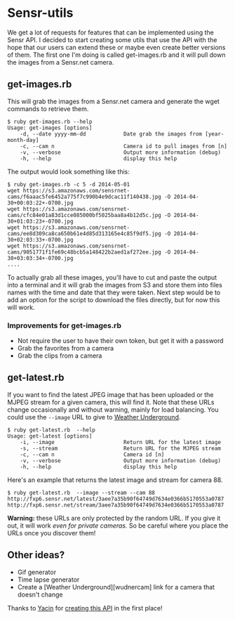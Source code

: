 # Sensr-utils

We get a lot of requests for features that can be implemented using the Sensr API.  I decided to start
creating some utils that use the API with the hope that our users can extend these or maybe even create
better versions of them.  The first one I'm doing is called get-images.rb and it will pull down the images
from a Sensr.net camera.

## get-images.rb

This will grab the images from a Sensr.net camera and generate the wget commands to retrieve them. 

	$ ruby get-images.rb --help
	Usage: get-images [options]
	    -d, --date yyyy-mm-dd            Date grab the images from [year-month-day]
	    -c, --cam n                      Camera id to pull images from [n]
	    -v, --verbose                    Output more information (debug)
	    -h, --help                       display this help

The output would look something like this:

	$ ruby get-images.rb -c 5 -d 2014-05-01
	wget https://s3.amazonaws.com/sensrnet-cams/f6aaac5fe6452a775f7c990b4e9dcac11f140438.jpg -O 2014-04-30+00:03:22+-0700.jpg
	wget https://s3.amazonaws.com/sensrnet-cams/cfc84e01a83d1cce085000bf5025baa8a4b12d5c.jpg -O 2014-04-30+01:03:23+-0700.jpg
	wget https://s3.amazonaws.com/sensrnet-cams/ee8d309ca8ca650b61e4d85d313165e4c85f9df5.jpg -O 2014-04-30+02:03:33+-0700.jpg
	wget https://s3.amazonaws.com/sensrnet-cams/9051771f1fe69c48bcb5a148422b2aed1af272ee.jpg -O 2014-04-30+03:03:34+-0700.jpg
    ....

To actually grab all these images, you'll have to cut and paste the output into a terminal and it will grab the images from S3 and 
store them into files names with the time and date that they were taken. Next step would be to add an option for the script to 
download the files directly, but for now this will work.

### Improvements for get-images.rb

* Not require the user to have their own token, but get it with a password
* Grab the favorites from a camera
* Grab the clips from a camera

## get-latest.rb

If you want to find the latest JPEG image that has been uploaded or the MJPEG stream for a given camera, this will find it.
Note that these URLs change occasionally and without warning, mainly for load balancing. You could use the `--image` URL to give 
to [Weather Underground][wundercam].

	$ ruby get-latest.rb  --help
	Usage: get-latest [options]
	    -i, --image                      Return URL for the latest image
	    -s, --stream                     Return URL for the MJPEG stream
	    -c, --cam n                      Camera id [n]
	    -v, --verbose                    Output more information (debug)
	    -h, --help                       display this help

Here's an example that returns the latest image and stream for camera 88.

	$ ruby get-latest.rb  --image --stream --cam 88
	http://fxp6.sensr.net/latest/3aee7a35b90f64749d7634e0366b5170553a0787
	http://fxp6.sensr.net/stream/3aee7a35b90f64749d7634e0366b5170553a0787

**Warning:** these URLs are only protected by the random URL. If you give it out, it will work _even for private cameras._ So be careful 
where you place the URLs once you discover them!


## Other ideas?

* Gif generator
* Time lapse generator
* Create a [Weather Underground][wudnercam] link for a camera that doesn't change


Thanks to [Yacin][yacc] for [creating this API][tutorial] in the first place! 


[tutorial]: http://yacc.github.io/sensrapi-tutorials/
[yacc]: http://www.linkedin.com/in/yacinbahi
[wundercam]: http://www.wunderground.com/webcams/signup.html#addcam
